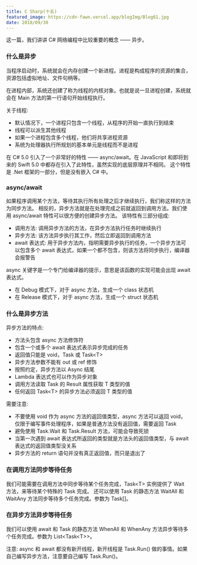 ```yaml
---
title: C Sharp(十五)
featured_image: https://cdn-fawn.vercel.app/blogImg/Blog61.jpg
date: 2018/09/30
---
```


这一篇，我们讲讲 C# 网络编程中比较重要的概念 —— 异步。

### 什么是异步
当程序启动时，系统就会在内存创建一个新进程。进程是构成程序的资源的集合，资源包括虚拟地址、文件句柄等。

在进程内部，系统还创建了称为线程的内核对象。也就是说一旦进程创建，系统就会在 Main 方法的第一行语句开始线程执行。

关于线程: 
- 默认情况下，一个进程只包含一个线程，从程序的开始一直执行到结束
- 线程可以派生其他线程
- 如果一个进程包含多个线程，他们将共享进程资源
- 系统为处理器执行所规划的基本单元是线程而不是进程

在 C# 5.0 引入了一个非常好的特性 —— async/await。在 JavaScript 和即将到来的 Swift 5.0 中都存在引入了此特性，虽然实现的底层原理并不相同。
这个特性是 .Net 框架的一部分，但是没有嵌入 C# 中。

### async/await
如果程序调用某个方法，等待其执行所有处理之后才继续执行，我们称这样的方法为同步方法。
相反的，异步方法就是在处理完成之前就返回到调用方法。我们使用 async/await 特性可以很方便的创建异步方法。
该特性有三部分组成: 
- 调用方法: 调用异步方法的方法，在异步方法执行任务时继续执行
- 异步方法: 该方法异步执行其工作，然后立即返回到调用方法
- await 表达式: 用于异步方法内，指明需要异步执行的任务，一个异步方法可以包含多个 await 表达式，如果一个都不包含，则该方法将同步执行，编译器会报警告

async 关键字是一个专门给编译器的提示，意思是该函数的实现可能会出现 await 表达式。
- 在 Debug 模式下，对于 async 方法，生成一个 class 状态机
- 在 Release 模式下，对于 async 方法，生成一个 struct 状态机

### 什么是异步方法
异步方法的特点: 
- 方法头包含 async 方法修饰符
- 包含一个或多个 await 表达式表示异步完成的任务
- 返回值只能是 void，Task 或 Task&lt;T&gt;
- 异步方法参数不能有 out 或 ref 修饰
- 按照约定，异步方法以 Async 结尾
- Lambda 表达式也可以作为异步对象
- 调用方法读取 Task 的 Result 属性获取 T 类型的值
- 任何返回 Task&lt;T&gt; 的异步方法必须返回 T 类型的值

需要注意: 
- 不要使用 void 作为 async 方法的返回值类型，async 方法可以返回 void，仅限于编写事件处理程序，如果是普通方法没有返回值，需要返回 Task
- 避免使用 Task.Wait 和 Task.Result 方法，可能会导致死锁
- 当第一次遇到 await 表达式所返回的类型就是方法头的返回值类型，与 await 表达式的返回值类型没关系
- 异步方法的 return 语句并没有真正返回值，而只是退出了

### 在调用方法同步等待任务
我们可能需要在调用方法中同步等待某个任务完成，Task&lt;T&gt; 实例提供了 Wait 方法，来等待某个特殊的 Task 完成。
还可以使用 Task 的静态方法 WaitAll 和 WaitAny 方法同步等待多个任务完成。参数为 Task[]。

### 在异步方法异步等待任务
我们可以使用 await 和 Task 的静态方法 WhenAll 和 WhenAny 方法异步等待多个任务完成。参数为 List<Task&lt;T&gt;>。

注意: async 和 await 都没有新开线程，新开线程是 Task.Run() 做的事情。如果自己编写异步方法，注意要自己编写 Task.Run()。